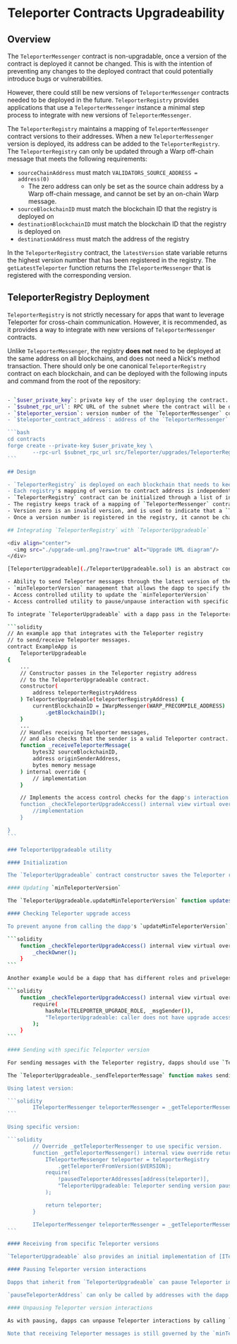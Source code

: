 # Teleporter Contracts Upgradeability

## Overview

The `TeleporterMessenger` contract is non-upgradable, once a version of the contract is deployed it cannot be changed. This is with the intention of preventing any changes to the deployed contract that could potentially introduce bugs or vulnerabilities.

However, there could still be new versions of `TeleporterMessenger` contracts needed to be deployed in the future. `TeleporterRegistry` provides applications that use a `TeleporterMessenger` instance a minimal step process to integrate with new versions of `TeleporterMessenger`.

The `TeleporterRegistry` maintains a mapping of `TeleporterMessenger` contract versions to their addresses. When a new `TeleporterMessenger` version is deployed, its address can be added to the `TeleporterRegistry`. The `TeleporterRegistry` can only be updated through a Warp off-chain message that meets the following requirements:

- `sourceChainAddress` must match `VALIDATORS_SOURCE_ADDRESS = address(0)`
  - The zero address can only be set as the source chain address by a Warp off-chain message, and cannot be set by an on-chain Warp message.
- `sourceBlockchainID` must match the blockchain ID that the registry is deployed on
- `destinationBlockchainID` must match the blockchain ID that the registry is deployed on
- `destinationAddress` must match the address of the registry

In the `TeleporterRegistry` contract, the `latestVersion` state variable returns the highest version number that has been registered in the registry. The `getLatestTeleporter` function returns the `ITeleporterMessenger` that is registered with the corresponding version.

## TeleporterRegistry Deployment

`TeleporterRegistry` is not strictly necessary for apps that want to leverage Teleporter for cross-chain communication. However, it is recommended, as it provides a way to integrate with new versions of `TeleporterMessenger` contracts.

Unlike `TeleporterMessenger`, the registry **does not** need to be deployed at the same address on all blockchains, and does not need a Nick's method transaction. There should only be one canonical `TeleporterRegistry` contract on each blockchain, and can be deployed with the following inputs and command from the root of the repository:

````bash

- `$user_private_key`: private key of the user deploying the contract.
- `$subnet_rpc_url`: RPC URL of the subnet where the contract will be deployed.
- `$teleporter_version`: version number of the `TeleporterMessenger` contract being registered on this blockchain. For example, if it's the first `TeleporterMessenger` contract being registered, the version number would be 1.
- `$teleporter_contract_address`: address of the `TeleporterMessenger` contract being registered on this blockchain.

```bash
cd contracts
forge create --private-key $user_private_key \
        --rpc-url $subnet_rpc_url src/Teleporter/upgrades/TeleporterRegistry.sol:TeleporterRegistry --constructor-args "[($teleporter_version,$teleporter_contract_address)]"
```

## Design

- `TeleporterRegistry` is deployed on each blockchain that needs to keep track of `TeleporterMessenger` contract versions.
- Each registry's mapping of version to contract address is independent of registries on other blockchains, and chains can decide on their own registry mapping entries.
- `TeleporterRegistry` contract can be initialized through a list of initial registry entries, which are `TeleporterMessenger` contract versions and their addresses.
- The registry keeps track of a mapping of `TeleporterMessenger` contract versions to their addresses, and vice versa, a mapping of `TeleporterMessenger` contract addresses to their versions.
- Version zero is an invalid version, and is used to indicate that a `TeleporterMessenger` contract has not been registered yet.
- Once a version number is registered in the registry, it cannot be changed, but a previous registered protocol address can be added to the registry with a new version. This is especially important in the case of a rollback to a previous Teleporter version, in which case the previous Teleporter contract address would need to be registered with a new version to the registry.

## Integrating `TeleporterRegistry` with `TeleporterUpgradeable`

<div align="center">
  <img src="./upgrade-uml.png?raw=true" alt="Upgrade UML diagram"/>
</div>

[TeleporterUpgradeable](./TeleporterUpgradeable.sol) is an abstract contract that helps integrate the `TeleporterRegistry` into a dapp built on top of Teleporter. By inheriting from `TeleporterUpgradeable`, dapps get:

- Ability to send Teleporter messages through the latest version of the Teleporter contract registered in the Teleporter registry. (The dapp can also override this to use a specific version of the Teleporter contract.)
- `minTeleporterVersion` management that allows the dapp to specify the minimum Teleporter version that can send messages to the dapp.
- Access controlled utility to update the `minTeleporterVersion`
- Access controlled utility to pause/unpause interaction with specific Teleporter addresses.

To integrate `TeleporterUpgradeable` with a dapp pass in the Teleporter registry address inside the constructor. An example app looks like:

```solidity
// An example app that integrates with the Teleporter registry
// to send/receive Teleporter messages.
contract ExampleApp is
    TeleporterUpgradeable
{
    ...
    // Constructor passes in the Teleporter registry address
    // to the TeleporterUpgradeable contract.
    constructor(
        address teleporterRegistryAddress
    ) TeleporterUpgradeable(teleporterRegistryAddress) {
        currentBlockchainID = IWarpMessenger(WARP_PRECOMPILE_ADDRESS)
            .getBlockchainID();
    }
    ...
    // Handles receiving Teleporter messages,
    // and also checks that the sender is a valid Teleporter contract.
    function _receiveTeleporterMessage(
        bytes32 sourceBlockchainID,
        address originSenderAddress,
        bytes memory message
    ) internal override {
        // implementation
    }

    // Implements the access control checks for the dapp's interaction with Teleporter versions.
    function _checkTeleporterUpgradeAccess() internal view virtual override {
        //implementation
    }

}
```

### TeleporterUpgradeable utility

#### Initialization

The `TeleporterUpgradeable` contract constructor saves the Teleporter registry in a state variable used by the inheriting contract, and initializes a `minTeleporterVersion` to the highest `TeleporterMessenger` version registered in `TeleporterRegistry`. `minTeleporterVersion` is used to allow dapp's to specify the Teleporter versions allowed to interact with it.

#### Updating `minTeleporterVersion`

The `TeleporterUpgradeable.updateMinTeleporterVersion` function updates the `minTeleporterVersion` used to check which Teleporter versions can deliver messages to the dapp, and emits the `MinTeleporterVersionUpdated` event. The `updateMinTeleporterVersion` function should **ONLY** be called by the dapp when it completes delivery of messages from the old Teleporter contract, and now wants to update the `minTeleporterVersion` to only allow the new Teleporter version. By default, `updateMinTeleporterVersion` can only be called with a version greater than the current `minTeleporterVersion` and less than `latestVersion` in the Teleporter registry. So once this function is called, the dapp will no longer be able to receive messages from the old Teleporter contract version, unless the old version's Teleporter address was registered in the registry again with a new version.

#### Checking Teleporter upgrade access

To prevent anyone from calling the dapp's `updateMinTeleporterVersion`, which would disallow messages from old Teleporter versions from being received, this function should be safeguarded with access controls. All contracts deriving from `TeleporterUpgradeable` will need to implement `TeleporterUpgradeable._checkTeleporterUpgradeAccess`. For example, [TeleporterOwnerUpgrade](./TeleporterOwnerUpgradeable.sol) is an abstract contract that inherits `TeleporterUpgradeable`, and implements `_checkTeleporterUpgradeAccess` to check whether the caller is the owner.

```solidity
    function _checkTeleporterUpgradeAccess() internal view virtual override {
        _checkOwner();
    }
```

Another example would be a dapp that has different roles and priveleges. `_checkTeleporterUpgradeAccess` can be implemented to check whether the caller is a specific role.

```solidity
    function _checkTeleporterUpgradeAccess() internal view virtual override {
        require(
            hasRole(TELEPORTER_UPGRADE_ROLE, _msgSender()),
            "TeleporterUpgradeable: caller does not have upgrade access"
        );
    }
```

#### Sending with specific Teleporter version

For sending messages with the Teleporter registry, dapps should use `TeleporterUpgradeable._getTeleporterMessenger`. This function by default extends `TeleporterRegistry.getLatestTeleporter`, using the latest version, and adds an extra check on whether the latest Teleporter address is paused. If the dapp wants to send a message through a specific Teleporter version, it can override `_getTeleporterMessenger()` to use the specific Teleporter version with `TeleporterRegistry.getTeleporterFromVersion`.

The `TeleporterUpgradeable._sendTeleporterMessage` function makes sending Teleporter messages easier. The function uses `_getTeleporterMessenger` to get the sending Teleporter version, pays for Teleporter fees from the dapp's balance, and sends the cross chain message.

Using latest version:

```solidity
        ITeleporterMessenger teleporterMessenger = _getTeleporterMessenger();
```

Using specific version:

```solidity
        // Override _getTeleporterMessenger to use specific version.
        function _getTeleporterMessenger() internal view override returns (ITeleporterMessenger) {
            ITeleporterMessenger teleporter = teleporterRegistry
                .getTeleporterFromVersion($VERSION);
            require(
                !pausedTeleporterAddresses[address(teleporter)],
                "TeleporterUpgradeable: Teleporter sending version paused"
            );

            return teleporter;
        }

        ITeleporterMessenger teleporterMessenger = _getTeleporterMessenger();
```

#### Receiving from specific Teleporter versions

`TeleporterUpgradeable` also provides an initial implementation of [ITeleporterReceiver.receiveTeleporterMessage](../ITeleporterReceiver.sol) that ensures `_msgSender` is a `TeleporterMessenger` contract with a version greater than or equal to `minTeleporterVersion`. This supports the case where a dapp wants to upgrade to a new version of the `TeleporterMessenger` contract, but still wants to be able to receive messages from the old Teleporter contract.The dapp can override `_receiveTeleporterMessage` to implement its own logic for receiving messages from Teleporter contracts.

#### Pausing Teleporter version interactions

Dapps that inherit from `TeleporterUpgradeable` can pause Teleporter interactions by calling `TeleporterUpgradeable.pauseTeleporterAddress`. This function prevents the contract from interacting with the paused Teleporter address when sending or receiving Teleporter messages.

`pauseTeleporterAddress` can only be called by addresses with the dapp's upgrade access, checked through `TeleporterUpgradeable._checkTeleporterUpgradeAccess`.

#### Unpausing Teleporter version interactions

As with pausing, dapps can unpause Teleporter interactions by calling `TeleporterUpgradeable.unpauseTeleporterAddress`. This unpause function allows receiving Teleporter message from the unpaused Teleporter address, and also enables the sending of messages through the unpaused Teleporter address in `_getTeleporterMessenger()`. Unpausing is also only allowed by addresses with the dapp's upgrade access.

Note that receiving Teleporter messages is still governed by the `minTeleporterVersion` check, so even if a Teleporter address is unpaused, the dapp will not receive messages from the unpaused Teleporter address if the Teleporter version is less than `minTeleporterVersion`.
````
